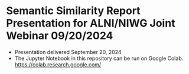 # Semantic Similarity Report Presentation for ALNI/NIWG Joint Webinar 09/20/2024

* Presentation delivered September 20, 2024
* The Jupyter Notebook in this repository can be run on Google Colab. https://colab.research.google.com/
